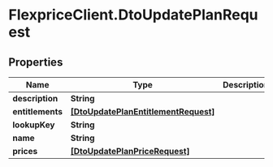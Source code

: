 # FlexpriceClient.DtoUpdatePlanRequest

## Properties

Name | Type | Description | Notes
------------ | ------------- | ------------- | -------------
**description** | **String** |  | [optional] 
**entitlements** | [**[DtoUpdatePlanEntitlementRequest]**](DtoUpdatePlanEntitlementRequest.md) |  | [optional] 
**lookupKey** | **String** |  | [optional] 
**name** | **String** |  | [optional] 
**prices** | [**[DtoUpdatePlanPriceRequest]**](DtoUpdatePlanPriceRequest.md) |  | [optional] 


